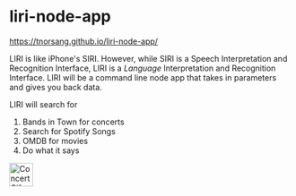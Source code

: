 # liri-node-app
https://tnorsang.github.io/liri-node-app/

LIRI is like iPhone's SIRI. However, while SIRI is a Speech Interpretation and Recognition Interface, LIRI is a _Language_ Interpretation and Recognition Interface. LIRI will be a command line node app that takes in parameters and gives you back data.

LIRI will search for 
1) Bands in Town for concerts
2) Search for Spotify Songs
3) OMDB for movies
4) Do what it says 

<img src="https://media.giphy.com/media/9u4PAtVkBHgLCe7uWU/giphy.gif" alt="Concert Gif" height="42" width="42">




